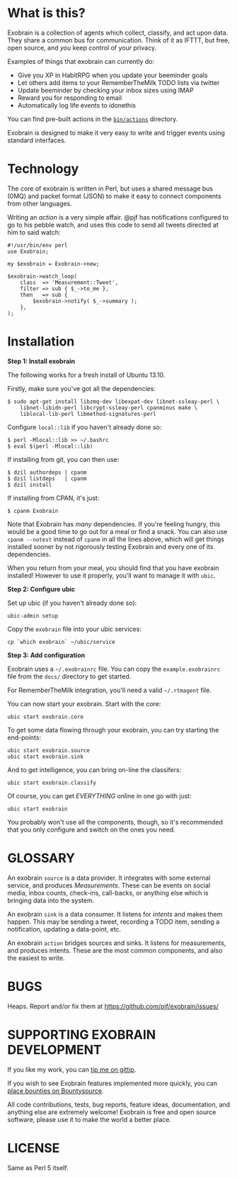 # What is this?

Exobrain is a collection of agents which collect, classify, and act
upon data. They share a common bus for communication. Think of it as
IFTTT, but free, open source, and *you* keep control of your privacy.

Examples of things that exobrain can currently do:

* Give you XP in HabitRPG when you update your beeminder goals
* Let others add items to your RememberTheMilk TODO lists via twitter
* Update beeminder by checking your inbox sizes using IMAP
* Reward you for responding to email
* Automatically log life events to idonethis

You can find pre-built actions in the
[`bin/actions`](https://github.com/pjf/exobrain/tree/master/bin/actions)
directory.

Exobrain is designed to make it very easy to write and trigger
events using standard interfaces. 

# Technology

The core of exobrain is written in Perl, but uses a shared
message bus (0MQ) and packet format (JSON) to make it easy to
connect components from other languages.

Writing an *action* is a very simple affair. @pjf has notifications
configured to go to his pebble watch, and uses this code to send
all tweets directed at him to said watch:

    #!/usr/bin/env perl
    use Exobrain;

    my $exobrain = Exobrain->new;

    $exobrain->watch_loop(
        class  => 'Measurement::Tweet',
        filter => sub { $_->to_me },
        then   => sub {
            $exobrain->notify( $_->summary );
        },
    );

# Installation

**Step 1: Install exobrain**

The following works for a fresh install of Ubuntu 13.10.

Firstly, make sure you've got all the dependencies:

    $ sudo apt-get install libzmq-dev libexpat-dev libnet-ssleay-perl \
        libnet-libidn-perl libcrypt-ssleay-perl cpanminus make \
        liblocal-lib-perl libmethod-signatures-perl

Configure `local::lib` if you haven't already done so:

    $ perl -Mlocal::lib >> ~/.bashrc
    $ eval $(perl -Mlocal::lib)

If installing from git, you can then use:

    $ dzil authordeps | cpanm
    $ dzil listdeps   | cpanm
    $ dzil install

If installing from CPAN, it's just:

    $ cpanm Exobrain

Note that Exobrain has *many* dependencies. If you're feeling hungry,
this would be a good time to go out for a meal or find a snack. You
can also use `cpanm --notest` instead of `cpanm` in all the lines above,
which will get things installed sooner by not rigorously testing
Exobrain and every one of its dependencies.

When you return from your meal, you should find that you have exobrain
installed!  However to use it properly, you'll want to manage it with `ubic`.

**Step 2: Configure ubic**

Set up ubic (if you haven't already done so):

    ubic-admin setup

Copy the `exobrain` file into your ubic services:

    cp `which exobrain` ~/ubic/service

**Step 3: Add configuration**

Exobrain uses a `~/.exobrainrc` file. You can copy the `example.exobrainrc`
file from the `docs/` directory to get started.

For RememberTheMilk integration, you'll need a valid `~/.rtmagent` file.

You can now start your exobrain. Start with the core:

    ubic start exobrain.core

To get some data flowing through your exobrain, you can try starting
the end-points:

    ubic start exobrain.source
    ubic start exobrain.sink

And to get intelligence, you can bring on-line the classifers:

    ubic start exobrain.classify

Of course, you can get *EVERYTHING* online in one go with just:

    ubic start exobrain

You probably won't use all the components, though, so it's recommended
that you only configure and switch on the ones you need.

# GLOSSARY

An exobrain `source` is a data provider. It integrates with some
external service, and produces *Measurements*. These can be events on
social media, inbox counts, check-ins, call-backs, or anything else
which is bringing data into the system.

An exobrain `sink` is a data consumer. It listens for *intents* and
makes them happen. This may be sending a tweet, recording a TODO
item, sending a notification, updating a data-point, etc.

An exobrain `action` bridges sources and sinks. It listens for
measurements, and produces intents. These are the most common
components, and also the easiest to write.

# BUGS

Heaps. Report and/or fix them at https://github.com/pjf/exobrain/issues/

# SUPPORTING EXOBRAIN DEVELOPMENT

If you like my work, you can [tip me on gittip](https://gittip.com/pjf).

If you wish to see Exobrain features implemented more quickly, you
can [place bounties on Bountysource](https://www.bountysource.com/trackers/347315-exobrain).

All code contributions, tests, bug reports, feature ideas, documentation,
and anything else are extremely welcome! Exobrain is free and open
source software, please use it to make the world a better place.

# LICENSE

Same as Perl 5 itself.
